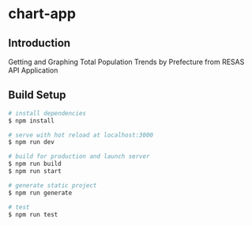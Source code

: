 # chart-app

## Introduction
Getting and Graphing Total Population Trends by Prefecture from RESAS API Application

## Build Setup

```bash
# install dependencies
$ npm install

# serve with hot reload at localhost:3000
$ npm run dev

# build for production and launch server
$ npm run build
$ npm run start

# generate static project
$ npm run generate

# test
$ npm run test
```

